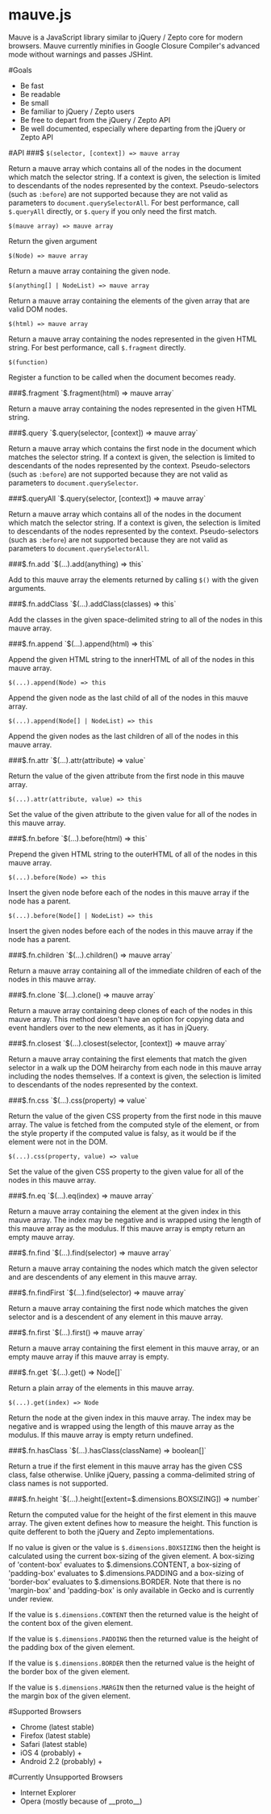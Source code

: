 mauve.js
=====

Mauve is a JavaScript library similar to jQuery / Zepto core for modern browsers.
Mauve currently minifies in Google Closure Compiler's advanced mode without warnings and passes JSHint.

#Goals

- Be fast
- Be readable
- Be small
- Be familiar to jQuery / Zepto users
- Be free to depart from the jQuery / Zepto API
- Be well documented, especially where departing from the jQuery or Zepto API

#API
###$
`$(selector, [context]) => mauve array`

Return a mauve array which contains all of the nodes in the document which match the selector string.
If a context is given, the selection is limited to descendants of the nodes represented by the context.
Pseudo-selectors (such as `:before`) are not supported because they are not valid as parameters to `document.querySelectorAll`.
For best performance, call `$.queryAll` directly, or `$.query` if you only need the first match.

`$(mauve array) => mauve array`

Return the given argument

`$(Node) => mauve array`

Return a mauve array containing the given node.

`$(anything[] | NodeList) => mauve array`

Return a mauve array containing the elements of the given array that are valid DOM nodes.

`$(html) => mauve array`

Return a mauve array containing the nodes represented in the given HTML string.
For best performance, call `$.fragment` directly.

`$(function)`

Register a function to be called when the document becomes ready.

###$.fragment
`$.fragment(html) => mauve array`

Return a mauve array containing the nodes represented in the given HTML string.

###$.query
`$.query(selector, [context]) => mauve array`

Return a mauve array which contains the first node in the document which matches the selector string.
If a context is given, the selection is limited to descendants of the nodes represented by the context.
Pseudo-selectors (such as `:before`) are not supported because they are not valid as parameters to `document.querySelector`.

###$.queryAll
`$.query(selector, [context]) => mauve array`

Return a mauve array which contains all of the nodes in the document which match the selector string.
If a context is given, the selection is limited to descendants of the nodes represented by the context.
Pseudo-selectors (such as `:before`) are not supported because they are not valid as parameters to `document.querySelectorAll`.

###$.fn.add
`$(...).add(anything) => this`

Add to this mauve array the elements returned by calling `$()` with the given arguments.

###$.fn.addClass
`$(...).addClass(classes) => this`

Add the classes in the given space-delimited string to all of the nodes in this mauve array.

###$.fn.append
`$(...).append(html) => this`

Append the given HTML string to the innerHTML of all of the nodes in this mauve array.

`$(...).append(Node) => this`

Append the given node as the last child of all of the nodes in this mauve array.

`$(...).append(Node[] | NodeList) => this`

Append the given nodes as the last children of all of the nodes in this mauve array.

###$.fn.attr
`$(...).attr(attribute) => value`

Return the value of the given attribute from the first node in this mauve array.

`$(...).attr(attribute, value) => this`

Set the value of the given attribute to the given value for all of the nodes in this mauve array.

###$.fn.before
`$(...).before(html) => this`

Prepend the given HTML string to the outerHTML of all of the nodes in this mauve array.

`$(...).before(Node) => this`

Insert the given node before each of the nodes in this mauve array if the node has a parent.

`$(...).before(Node[] | NodeList) => this`

Insert the given nodes before each of the nodes in this mauve array if the node has a parent.

###$.fn.children
`$(...).children() => mauve array`

Return a mauve array containing all of the immediate children of each of the nodes in this mauve array.

###$.fn.clone
`$(...).clone() => mauve array`

Return a mauve array containing deep clones of each of the nodes in this mauve array.
This method doesn't have an option for copying data and event handlers over to the new elements, as it has in jQuery.

###$.fn.closest
`$(...).closest(selector, [context]) => mauve array`

Return a mauve array containing the first elements that match the given selector in a walk up the DOM heirarchy from each node in this mauve array including the nodes themselves.
If a context is given, the selection is limited to descendants of the nodes represented by the context.

###$.fn.css
`$(...).css(property) => value`

Return the value of the given CSS property from the first node in this mauve array. The value is fetched from the computed style of the element, or from the style property if the computed value is falsy, as it would be if the element were not in the DOM.

`$(...).css(property, value) => value`

Set the value of the given CSS property to the given value for all of the nodes in this mauve array.

###$.fn.eq
`$(...).eq(index) => mauve array`

Return a mauve array containing the element at the given index in this mauve array. The index may be negative and is wrapped using the length of this mauve array as the modulus. If this mauve array is empty return an empty mauve array.

###$.fn.find
`$(...).find(selector) => mauve array`

Return a mauve array containing the nodes which match the given selector and are descendents of any element in this mauve array.

###$.fn.findFirst
`$(...).find(selector) => mauve array`

Return a mauve array containing the first node which matches the given selector and is a descendent of any element in this mauve array.

###$.fn.first
`$(...).first() => mauve array`

Return a mauve array containing the first element in this mauve array, or an empty mauve array if this mauve array is empty.

###$.fn.get
`$(...).get() => Node[]`

Return a plain array of the elements in this mauve array.

`$(...).get(index) => Node`

Return the node at the given index in this mauve array. The index may be negative and is wrapped using the length of this mauve array as the modulus. If this mauve array is empty return undefined.

###$.fn.hasClass
`$(...).hasClass(className) => boolean[]`

Return a true if the first element in this mauve array has the given CSS class, false otherwise. Unlike jQuery, passing a comma-delimited string of class names is not supported.

###$.fn.height
`$(...).height([extent=$.dimensions.BOXSIZING]) => number`

Return the computed value for the height of the first element in this mauve array. The given extent defines how to measure the height. This function is quite defferent to both the jQuery and Zepto implementations.

If no value is given or the value is `$.dimensions.BOXSIZING` then the height is calculated using the current box-sizing of the given element. A box-sizing of 'content-box' evaluates to $.dimensions.CONTENT, a box-sizing of 'padding-box' evaluates to $.dimensions.PADDING and a box-sizing of 'border-box' evaluates to $.dimensions.BORDER. Note that there is no 'margin-box' and 'padding-box' is only available in Gecko and is currently under review.

If the value is `$.dimensions.CONTENT` then the returned value is the height of the content box of the given element. 

If the value is `$.dimensions.PADDING` then the returned value is the height of the padding box of the given element.

If the value is `$.dimensions.BORDER` then the returned value is the height of the border box of the given element.

If the value is `$.dimensions.MARGIN` then the returned value is the height of the margin box of the given element.


#Supported Browsers

- Chrome (latest stable)
- Firefox (latest stable)
- Safari (latest stable)
- iOS 4 (probably) +
- Android 2.2 (probably) +

#Currently Unsupported Browsers

- Internet Explorer
- Opera (mostly because of \_\_proto\_\_)